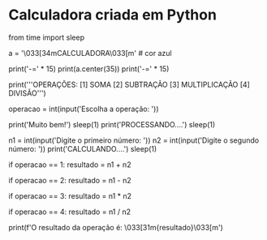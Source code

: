 # Calculadora criada em Python
from time import sleep

a = '\033[34mCALCULADORA\033[m' # cor azul

print('-=' * 15)
print(a.center(35))
print('-=' * 15)

print('''OPERAÇÕES:
[1] SOMA
[2] SUBTRAÇÃO
[3] MULTIPLICAÇÃO
[4] DIVISÃO''')

operacao = int(input('Escolha a operação: '))

print('Muito bem!')
sleep(1)
print('PROCESSANDO....')
sleep(1)

n1 = int(input('Digite o primeiro número: '))
n2 = int(input('Digite o segundo número: '))
print('CALCULANDO....')
sleep(1)

if operacao == 1:
    resultado = n1 + n2

if operacao == 2:
    resultado = n1 - n2

if operacao == 3:
    resultado = n1 * n2

if operacao == 4:
    resultado = n1 / n2

print(f'O resultado da operação é: \033[31m{resultado}\033[m')
